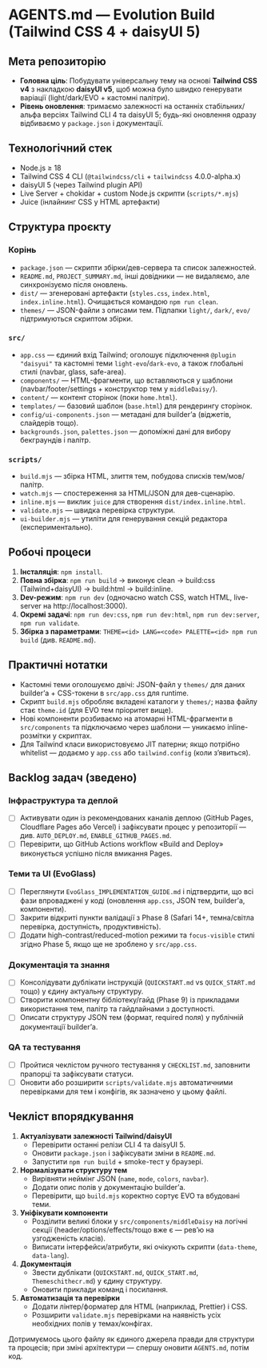 # AGENTS.md — Evolution Build (Tailwind CSS 4 + daisyUI 5)

## Мета репозиторію
- **Головна ціль**: Побудувати універсальну тему на основі **Tailwind CSS v4** з накладкою **daisyUI v5**, щоб можна було швидко генерувати варіації (light/dark/EVO + кастомні палітри).
- **Рівень оновлення**: тримаємо залежності на останніх стабільних/альфа версіях Tailwind CLI 4 та daisyUI 5; будь-які оновлення одразу відбиваємо у `package.json` і документації.

## Технологічний стек
- Node.js ≥ 18
- Tailwind CSS 4 CLI (`@tailwindcss/cli` + `tailwindcss` 4.0.0-alpha.x)
- daisyUI 5 (через Tailwind plugin API)
- Live Server + chokidar + custom Node.js скрипти (`scripts/*.mjs`)
- Juice (інлайнинг CSS у HTML артефакти)

## Структура проєкту
### Корінь
- `package.json` — скрипти збірки/дев-сервера та список залежностей.
- `README.md`, `PROJECT_SUMMARY.md`, інші довідники — не видаляємо, але синхронізуємо після оновлень.
- `dist/` — згенеровані артефакти (`styles.css`, `index.html`, `index.inline.html`). Очищається командою `npm run clean`.
- `themes/` — JSON-файли з описами тем. Підпапки `light/`, `dark/`, `evo/` підтримуються скриптом збірки.

### `src/`
- `app.css` — єдиний вхід Tailwind; оголошує підключення `@plugin "daisyui"` та кастомні теми `light-evo`/`dark-evo`, а також глобальні стилі (navbar, glass, safe-area).
- `components/` — HTML-фрагменти, що вставляються у шаблони (navbar/footer/settings + конструктор тем у `middleDaisy/`).
- `content/` — контент сторінок (поки `home.html`).
- `templates/` — базовий шаблон (`base.html`) для рендерингу сторінок.
- `config/ui-components.json` — метадані для builder’а (віджетів, слайдерів тощо).
- `backgrounds.json`, `palettes.json` — допоміжні дані для вибору бекграундів і палітр.

### `scripts/`
- `build.mjs` — збірка HTML, злиття тем, побудова списків тем/мов/палітр.
- `watch.mjs` — спостереження за HTML/JSON для дев-сценарію.
- `inline.mjs` — виклик `juice` для створення `dist/index.inline.html`.
- `validate.mjs` — швидка перевірка структури.
- `ui-builder.mjs` — утиліти для генерування секцій редактора (експериментально).

## Робочі процеси
1. **Інсталяція**: `npm install`.
2. **Повна збірка**: `npm run build` → виконує clean → build:css (Tailwind+daisyUI) → build:html → build:inline.
3. **Dev-режим**: `npm run dev` (одночасно watch CSS, watch HTML, live-server на http://localhost:3000).
4. **Окремі задачі**: `npm run dev:css`, `npm run dev:html`, `npm run dev:server`, `npm run validate`.
5. **Збірка з параметрами**: `THEME=<id> LANG=<code> PALETTE=<id> npm run build` (див. `README.md`).

## Практичні нотатки
- Кастомні теми оголошуємо двічі: JSON-файл у `themes/` для даних builder’а + CSS-токени в `src/app.css` для runtime.
- Скрипт `build.mjs` обробляє вкладені каталоги у `themes/`; назва файлу стає `theme.id` (для EVO тем пріоритет вище).
- Нові компоненти розбиваємо на атомарні HTML-фрагменти в `src/components` та підключаємо через шаблони — уникаємо inline-розмітки у скриптах.
- Для Tailwind класи використовуємо JIT патерни; якщо потрібно whitelist — додаємо у `app.css` або `tailwind.config` (коли з’явиться).

## Backlog задач (зведено)

### Інфраструктура та деплой
- [ ] Активувати один із рекомендованих каналів деплою (GitHub Pages, Cloudflare Pages або Vercel) і зафіксувати процес у репозиторії — див. `AUTO_DEPLOY.md`, `ENABLE_GITHUB_PAGES.md`.
- [ ] Перевірити, що GitHub Actions workflow «Build and Deploy» виконується успішно після вмикання Pages.

### Теми та UI (EvoGlass)
- [ ] Переглянути `EvoGlass_IMPLEMENTATION_GUIDE.md` і підтвердити, що всі фази впроваджені у коді (оновлення `app.css`, JSON тем, builder’а, компоненти).
- [ ] Закрити відкриті пункти валідації з Phase 8 (Safari 14+, темна/світла перевірка, доступність, продуктивність).
- [ ] Додати high-contrast/reduced-motion режими та `focus-visible` стилі згідно Phase 5, якщо ще не зроблено у `src/app.css`.

### Документація та знання
- [ ] Консолідувати дублікати інструкцій (`QUICKSTART.md` vs `QUICK_START.md` тощо) у єдину актуальну структуру.
- [ ] Створити компонентну бібліотеку/гайд (Phase 9) із прикладами використання тем, палітр та гайдлайнами з доступності.
- [ ] Описати структуру JSON тем (формат, required поля) у публічній документації builder’а.

### QA та тестування
- [ ] Пройтися чеклістом ручного тестування у `CHECKLIST.md`, заповнити прапорці та зафіксувати статуси.
- [ ] Оновити або розширити `scripts/validate.mjs` автоматичними перевірками для тем і конфігів, як зазначено у цьому файлі.

## Чекліст впорядкування
1. **Актуалізувати залежності Tailwind/daisyUI**
   - Перевірити останні релізи CLI 4 та daisyUI 5.
   - Оновити `package.json` і зафіксувати зміни в `README.md`.
   - Запустити `npm run build` + smoke-тест у браузері.
2. **Нормалізувати структуру тем**
   - Вирівняти неймінг JSON (`name`, `mode`, `colors`, `navbar`).
   - Додати опис полів у документацію builder’а.
   - Перевірити, що `build.mjs` коректно сортує EVO та вбудовані теми.
3. **Уніфікувати компоненти**
   - Розділити великі блоки у `src/components/middleDaisy` на логічні секції (header/options/effects/тощо вже є — рев’ю на узгодженість класів).
   - Виписати інтерфейси/атрибути, які очікують скрипти (`data-theme`, `data-lang`).
4. **Документація**
   - Звести дублікати (`QUICKSTART.md`, `QUICK_START.md`, `Themeschithecr.md`) у єдину структуру.
   - Оновити приклади команд і посилання.
5. **Автоматизація та перевірки**
   - Додати лінтер/форматер для HTML (наприклад, Prettier) і CSS.
   - Розширити `validate.mjs` перевірками на наявність усіх необхідних полів у темах/конфігах.

Дотримуємось цього файлу як єдиного джерела правди для структури та процесів; при зміні архітектури — спершу оновити `AGENTS.md`, потім код.
